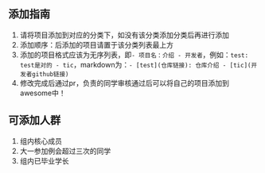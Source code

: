 ## 添加指南

1. 请将项目添加到对应的分类下，如没有该分类添加分类后再进行添加
2. 添加顺序：后添加的项目请置于该分类列表最上方
3. 添加的项目格式应该为无序列表，即`- 项目名：介绍 - 开发者`，例如：`test: test是对的 - tic`，markdown为：`- [test](仓库链接): 仓库介绍 - [tic](开发者github链接)`
4. 修改完成后通过pr，负责的同学审核通过后可以将自己的项目添加到awesome中！

## 可添加人群

1. 组内核心成员
2. 大一参加例会超过三次的同学
3. 组内已毕业学长
